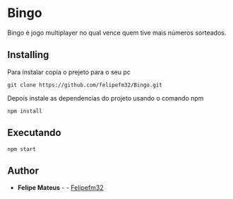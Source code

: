 # Bingo

Bingo é jogo multiplayer no qual vence quem tive mais números sorteados.

## Installing

Para instalar  copia o prejeto para o seu pc

```
git clone https://github.com/felipefm32/Bingo.git
```

Depois instale as dependencias do projeto usando o comando npm

```
npm install
```

## Executando

```
npm start
```

## Author

* **Felipe Mateus** - - [Felipefm32](https://github.com/felipefm32)

